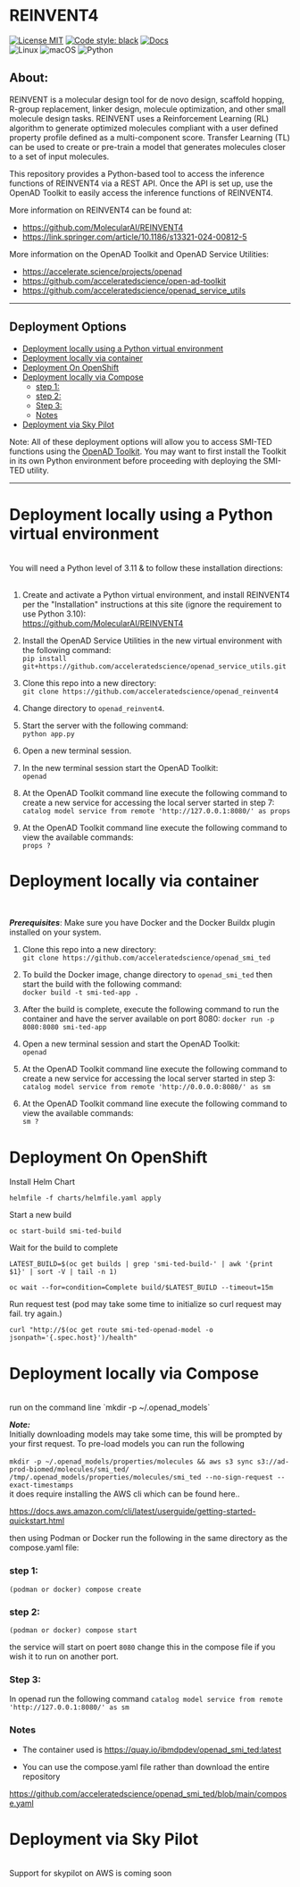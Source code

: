 # REINVENT4 <!-- omit from toc -->

[![License MIT](https://img.shields.io/github/license/acceleratedscience/openad_service_utils)](https://opensource.org/licenses/MIT)
[![Code style: black](https://img.shields.io/badge/code%20style-black-000000.svg)](https://github.com/psf/black)
[![Docs](https://img.shields.io/badge/website-live-brightgreen)](https://acceleratedscience.github.io/openad-docs/) <br>
![Linux](https://img.shields.io/badge/Linux-FCC624?style=for-the-badge&logo=linux&logoColor=black)
![macOS](https://img.shields.io/badge/mac%20os-000000?style=for-the-badge&logo=macos&logoColor=F0F0F0)
![Python](https://img.shields.io/badge/python-3670A0?style=for-the-badge&logo=python&logoColor=ffdd54)

## About: <!-- omit from toc -->
<About Text needed>

<!-- description -->
REINVENT is a molecular design tool for de novo design, scaffold hopping,
R-group replacement, linker design, molecule optimization, and other small
molecule design tasks.  REINVENT uses a Reinforcement Learning
(RL) algorithm to generate optimized molecules compliant with a user defined
property profile defined as a multi-component score.  Transfer Learning (TL)
can be used to create or pre-train a model that generates molecules closer
to a set of input molecules. 

This repository provides a Python-based tool to access the inference functions of REINVENT4 via a REST API. Once the API is set up, use the OpenAD Toolkit to easily access the inference functions of REINVENT4. 

More information on REINVENT4 can be found at:  
- https://github.com/MolecularAI/REINVENT4
- https://link.springer.com/article/10.1186/s13321-024-00812-5
<!-- /description -->

More information on the OpenAD Toolkit and OpenAD Service Utilities:
- https://accelerate.science/projects/openad
- https://github.com/acceleratedscience/open-ad-toolkit
- https://github.com/acceleratedscience/openad_service_utils

--- 

## Deployment Options <!-- omit from toc -->

<!-- toc -->

- [Deployment locally using a Python virtual environment](#deployment-locally-using-a-python-virtual-environment)
- [Deployment locally via container](#deployment-locally-via-container)
- [Deployment On OpenShift](#deployment-on-openshift)
- [Deployment locally via Compose](#deployment-locally-via-compose)
    - [step 1:](#step-1)
    - [step 2:](#step-2)
    - [Step 3:](#step-3)
    - [Notes](#notes)
- [Deployment via Sky Pilot](#deployment-via-sky-pilot)

<!-- tocstop -->
Note: All of these deployment options will allow you to access SMI-TED functions using the [OpenAD Toolkit](https://github.com/acceleratedscience/open-ad-toolkit).  You may want to first install the Toolkit in its own Python environment before proceeding with deploying the SMI-TED utility. <br>

--- 

# Deployment locally using a Python virtual environment 
<br>
You will need a Python level of 3.11 & to follow these installation directions:<br>
<br>

1. Create and activate a Python virtual environment, and install REINVENT4 per the "Installation" instructions at this site (ignore the requirement to use Python 3.10): <br>
   https://github.com/MolecularAI/REINVENT4<br>
   
2. Install the OpenAD Service Utilities in the new virtual environment with the following command:<br>
   `pip install git+https://github.com/acceleratedscience/openad_service_utils.git`<br>

3. Clone this repo into a new directory: <br>
   `git clone https://github.com/acceleratedscience/openad_reinvent4`<br>

5. Change directory to `openad_reinvent4`.<br>
  
6. Start the server with the following command:<br>
   `python app.py`<br>

7. Open a new terminal session.
  
8. In the new terminal session start the OpenAD Toolkit:<br>
   `openad`<br>

9. At the OpenAD Toolkit command line execute the following command to create a new service for accessing the local server started in step 7:<br>
   `catalog model service from remote 'http://127.0.0.1:8080/' as props`<br>

11. At the OpenAD Toolkit command line execute the following command to view the available commands:<br>
   `props ?`

# Deployment locally via container
<br>

***Prerequisites***: Make sure you have Docker and the Docker Buildx plugin installed on your system.<br>

1. Clone this repo into a new directory: <br>
   `git clone https://github.com/acceleratedscience/openad_smi_ted`<br>

2. To build the Docker image, change directory to `openad_smi_ted` then start the build with the following command:<br>
   `docker build -t smi-ted-app .`<br>

3. After the build is complete, execute the following command to run the container and have the server available on port 8080:
   `docker run -p 8080:8080 smi-ted-app`

4. Open a new terminal session and start the OpenAD Toolkit:<br>
   `openad`<br>

5. At the OpenAD Toolkit command line execute the following command to create a new service for accessing the local server started in step 3:<br>
   `catalog model service from remote 'http://0.0.0.0:8080/' as sm`<br>

6. At the OpenAD Toolkit command line execute the following command to view the available commands:<br>
   `sm ?`   

# Deployment On OpenShift 

Install Helm Chart
```shell
helmfile -f charts/helmfile.yaml apply
```

Start a new build
```shell
oc start-build smi-ted-build
```

Wait for the build to complete
```shell
LATEST_BUILD=$(oc get builds | grep 'smi-ted-build-' | awk '{print $1}' | sort -V | tail -n 1)

oc wait --for=condition=Complete build/$LATEST_BUILD --timeout=15m
```

Run request test (pod may take some time to initialize so curl request may fail. try again.)
```shell
curl "http://$(oc get route smi-ted-openad-model -o jsonpath='{.spec.host}')/health"
```

# Deployment locally via Compose
<br>
run on the command line `mkdir -p ~/.openad_models`

***Note:*** <br>
Initially downloading models may take some time, this will be prompted by your first request. To pre-load models you can run the following <br><br>
`mkdir -p ~/.openad_models/properties/molecules && aws s3 sync s3://ad-prod-biomed/molecules/smi_ted/ /tmp/.openad_models/properties/molecules/smi_ted --no-sign-request --exact-timestamps`
<br>
it does require installing the AWS cli which can be found here..

https://docs.aws.amazon.com/cli/latest/userguide/getting-started-quickstart.html

then using Podman or Docker run the following in the same directory as the compose.yaml file:
### step 1:
`(podman or docker) compose create`<br>
### step 2:
`(podman or docker) compose start`<br>

the service will start on poert `8080` change this in the compose file if you wish it to run on another port.
### Step 3:
In openad run the following command
`catalog model service from remote 'http://127.0.0.1:8080/' as sm`

### Notes

- The container used is https://quay.io/ibmdpdev/openad_smi_ted:latest

- You can use the compose.yaml file rather than download the entire repository

https://github.com/acceleratedscience/openad_smi_ted/blob/main/compose.yaml

# Deployment via Sky Pilot
<br>
Support for skypilot on AWS is coming soon
<br>
